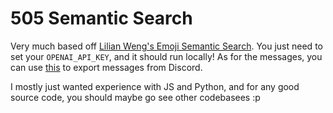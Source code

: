 # 505 Semantic Search

Very much based off [Lilian Weng's Emoji Semantic Search](https://github.com/lilianweng/emoji-semantic-search/tree/main). You just need to set your `OPENAI_API_KEY`, and it should run locally! As for the messages, you can use [this](https://github.com/Tyrrrz/DiscordChatExporter) to export messages from Discord.

I mostly just wanted experience with JS and Python, and for any good source code, you should maybe go see other codebasees :p